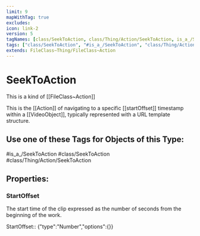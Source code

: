 ```yaml
---
limit: 9
mapWithTag: true
excludes:
icon: link-2
version: 5
tagNames: [class/SeekToAction, class/Thing/Action/SeekToAction, is_a_/SeekToAction, schema-org/SeekToAction]
tags: ["class/SeekToAction", "#is_a_/SeekToAction", "class/Thing/Action/SeekToAction"]
extends: FileClass~Thing/FileClass~Action
---
```


# SeekToAction
This is a kind of [[FileClass~Action]]

This is the [[Action]] of navigating to a specific [[startOffset]] timestamp within a [[VideoObject]], typically represented with a URL template structure.


## Use one of these Tags for Objects of this Type:

#is_a_/SeekToAction
#class/SeekToAction
#class/Thing/Action/SeekToAction

## Properties:

### StartOffset
The start time of the clip expressed as the number of seconds from the beginning of the work.

StartOffset:: {"type":"Number","options":{}}


